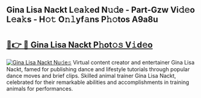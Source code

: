 ## Gina Lisa Nackt L𝚎a𝚔ed N𝚞𝚍e - Part-Gzw Vi𝚍𝚎o L𝚎a𝚔s - H𝚘𝚝 O𝚗𝚕yf𝚊ns P𝚑𝚘tos A9a8u

# <h2><a href="http://kfc68bc.oniu.top/?m=Gina+Lisa+Nackt">🔗👉 🔴 Gina Lisa Nackt P𝚑ot𝚘𝚜 V𝚒d𝚎o</a></h2>

[![Gina Lisa Nackt Nu𝚍e𝚜](https://i.imgur.com/0qMVB7G.gif)](http://kfc68bc.oniu.top/?m=Gina+Lisa+Nackt)
Virtual content creator and entertainer Gina Lisa Nackt, famed for publishing dance and lifestyle tutorials through popular dance moves and brief clips. Skilled animal trainer Gina Lisa Nackt, celebrated for their remarkable abilities and accomplishments in training animals for performances.  
